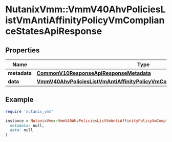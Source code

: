 # NutanixVmm::VmmV40AhvPoliciesListVmAntiAffinityPolicyVmComplianceStatesApiResponse

## Properties

| Name | Type | Description | Notes |
| ---- | ---- | ----------- | ----- |
| **metadata** | [**CommonV10ResponseApiResponseMetadata**](CommonV10ResponseApiResponseMetadata.md) |  | [optional] |
| **data** | [**VmmV40AhvPoliciesListVmAntiAffinityPolicyVmComplianceStatesApiResponseData**](VmmV40AhvPoliciesListVmAntiAffinityPolicyVmComplianceStatesApiResponseData.md) |  | [optional] |

## Example

```ruby
require 'nutanix_vmm'

instance = NutanixVmm::VmmV40AhvPoliciesListVmAntiAffinityPolicyVmComplianceStatesApiResponse.new(
  metadata: null,
  data: null
)
```

